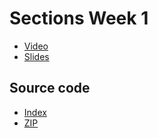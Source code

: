 # Sections Week 1

* [Video](http://cs50.tv/2011/fall/sections/7/section7.mp4)
* [Slides](http://cdn.cs50.net/2011/fall/sections/7/section7.pdf)

## Source code

* [Index](http://cdn.cs50.net/2011/fall/sections/7/section7/)
* [ZIP](http://cdn.cs50.net/2011/fall/sections/7/section7.zip)

